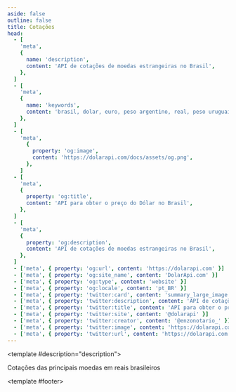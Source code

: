 ```yaml
---
aside: false
outline: false
title: Cotações
head:
  - [
    'meta',
    {
      name: 'description',
      content: 'API de cotações de moedas estrangeiras no Brasil',
    },
  ]
  - [
    'meta',
    {
      name: 'keywords',
      content: 'brasil, dolar, euro, peso argentino, real, peso uruguaio, peso chileno, dolar api, dolar api brasil',
    },
  ]
  - [
    'meta',
      {
        property: 'og:image',
        content: 'https://dolarapi.com/docs/assets/og.png',
      },
    ]
  - [
    'meta',
    {
      property: 'og:title',
      content: 'API para obter o preço do Dólar no Brasil',
    },
  ]
  - [
    'meta',
    {
      property: 'og:description',
      content: 'API de cotações de moedas estrangeiras no Brasil',
    },
  ]
  - ['meta', { property: 'og:url', content: 'https://dolarapi.com' }]
  - ['meta', { property: 'og:site_name', content: 'DolarApi.com' }]
  - ['meta', { property: 'og:type', content: 'website' }]
  - ['meta', { property: 'og:locale', content: 'pt_BR' }]
  - ['meta', { property: 'twitter:card', content: 'summary_large_image' }]
  - ['meta', { property: 'twitter:description', content: 'API de cotações de moedas estrangeiras no Brasil' }]
  - ['meta', { property: 'twitter:title', content: 'API para obter o preço do Dólar no Brasil' }]
  - ['meta', { property: 'twitter:site', content: '@dolarapi' }]
  - ['meta', { property: 'twitter:creator', content: '@enzonotario_' }]
  - ['meta', { property: 'twitter:image', content: 'https://dolarapi.com/docs/assets/og.png' }]
  - ['meta', { property: 'twitter:url', content: 'https://dolarapi.com' }]
---
```


<script setup>
import { setRegionForSidebar } from '../../.vitepress/sidebar/sidebar.utils.js'

const spec = setRegionForSidebar('br')
</script>

<OAOperation :spec="spec" operationId="get-cotacoes" :hide-branding="false">

<template #description="description">

Cotações das principais moedas em reais brasileiros

</template>

<template #footer>

<!--@include: ./parts/get-cotacoes-footer.md -->

</template>

</OAOperation>
